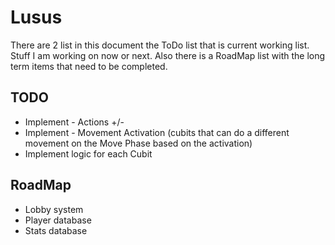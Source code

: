 # Lusus

There are 2 list in this document the ToDo list that is current working list. 
Stuff I am working on now or next. Also there is a RoadMap list with the long term items that need to be completed.

## TODO

* Implement - Actions +/-
* Implement - Movement Activation (cubits that can do a different movement on the Move Phase based on the activation)
* Implement logic for each Cubit

## RoadMap

* Lobby system
* Player database
* Stats database
